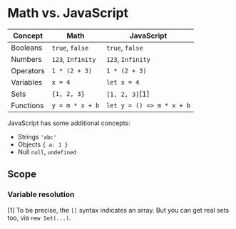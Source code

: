 # Math vs. JavaScript

| Concept        |  Math                                  | JavaScript                            |
|----------------|----------------------------------------|---------------------------------------|
| Booleans       | `true`, `false`                        | `true`, `false`                       |
| Numbers        | `123`, `Infinity`                      | `123`, `Infinity`                     |
| Operators      | `1 * (2 + 3)`                          | `1 * (2 + 3)`                         |
| Variables      | `x = 4`                                | `let x = 4`                           |
| Sets           | `{1, 2, 3}`                            | `[1, 2, 3]`[1]                        |
| Functions      | `y = m * x + b`                        | `let y = () => m * x + b`             |

JavaScript has some additional concepts:

- Strings `'abc'`
- Objects `{ a: 1 }`
- Null `null`, `undefined`

## Scope

### Variable resolution

[1] To be precise, the `[]` syntax indicates an array. But you can get real sets too, via `new Set(...)`.
